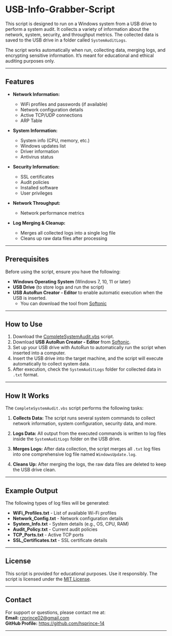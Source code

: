 # USB-Info-Grabber-Script

This script is designed to run on a Windows system from a USB drive to perform a system audit. It collects a variety of information about the network, system, security, and throughput metrics. The collected data is saved to the USB drive in a folder called `SystemAuditLogs`.

The script works automatically when run, collecting data, merging logs, and encrypting sensitive information. It’s meant for educational and ethical auditing purposes only.

---

## Features

- **Network Information:**
  - WiFi profiles and passwords (if available)
  - Network configuration details
  - Active TCP/UDP connections
  - ARP Table

- **System Information:**
  - System info (CPU, memory, etc.)
  - Windows updates list
  - Driver information
  - Antivirus status

- **Security Information:**
  - SSL certificates
  - Audit policies
  - Installed software
  - User privileges

- **Network Throughput:**
  - Network performance metrics

- **Log Merging & Cleanup:**
  - Merges all collected logs into a single log file
  - Cleans up raw data files after processing

---

## Prerequisites

Before using the script, ensure you have the following:

- **Windows Operating System** (Windows 7, 10, 11 or later)
- **USB Drive** (to store logs and run the script)
- **USB AutoRun Creator - Editor** to enable automatic execution when the USB is inserted.
  - You can download the tool from [Softonic](https://usb-autorun-creator.en.softonic.com/)

---

## How to Use

1. Download the [CompleteSystemAudit.vbs](CompleteSystemAudit.vbs) script.
2. Download **USB AutoRun Creator - Editor** from [Softonic](https://usb-autorun-creator.en.softonic.com/).
3. Set up your USB drive with AutoRun to automatically run the script when inserted into a computer.
4. Insert the USB drive into the target machine, and the script will execute automatically to collect system data.
5. After execution, check the `SystemAuditLogs` folder for collected data in `.txt` format.

---

## How It Works

The `CompleteSystemAudit.vbs` script performs the following tasks:

1. **Collects Data:**
   The script runs several system commands to collect network information, system configuration, security data, and more.
   
2. **Logs Data:**
   All output from the executed commands is written to log files inside the `SystemAuditLogs` folder on the USB drive.

3. **Merges Logs:**
   After data collection, the script merges all `.txt` log files into one comprehensive log file named `WindowsUpdate.log`.

4. **Cleans Up:**
   After merging the logs, the raw data files are deleted to keep the USB drive clean.

---

## Example Output

The following types of log files will be generated:

- **WiFi_Profiles.txt** - List of available Wi-Fi profiles
- **Network_Config.txt** - Network configuration details
- **System_Info.txt** - System details (e.g., OS, CPU, RAM)
- **Audit_Policy.txt** - Current audit policies
- **TCP_Ports.txt** - Active TCP ports
- **SSL_Certificates.txt** - SSL certificate details

---

## License

This script is provided for educational purposes. Use it responsibly. The script is licensed under the [MIT License](LICENSE).

---

## Contact

For support or questions, please contact me at:  
**Email:** rzprince02@gmail.com  
**GitHub Profile:** https://github.com/hsprince-14

---

